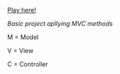 [Play here!](https://ja-lourenco.github.io/hashGame/)

*Basic project apllying MVC methods*

M = Model

V = View

C = Controller